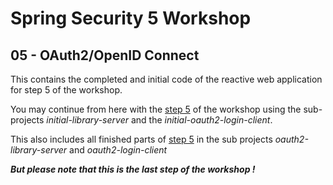 # Spring Security 5 Workshop

## 05 - OAuth2/OpenID Connect

This contains the completed and initial code of the reactive web application for step 5 of the workshop.

You may continue from here with the [step 5](https://andifalk.github.io/reactive-spring-security-5-workshop/#_step_5_oauth2_openid_connect) of the workshop
using the sub-projects _initial-library-server_ and the _initial-oauth2-login-client_.

This also includes all finished parts of [step 5](https://andifalk.github.io/reactive-spring-security-5-workshop/#_step_5_oauth2_openid_connect)
in the sub projects _oauth2-library-server_ and _oauth2-login-client_

***But please note that this is the last step of the workshop !***